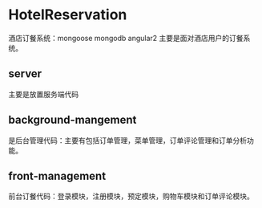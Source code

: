 # HotelReservation
酒店订餐系统：mongoose mongodb angular2 
主要是面对酒店用户的订餐系统。
## server
主要是放置服务端代码
## background-mangement
是后台管理代码：主要有包括订单管理，菜单管理，订单评论管理和订单分析功能。
## front-management
前台订餐代码：登录模块，注册模块，预定模块，购物车模块和订单评论模块。
